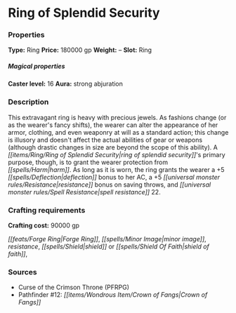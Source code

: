 ﻿---
Title: "Ring of Splendid Security"
Type: "Ring"
Price: "180000 gp"
Weight: "–"
Slot: "Ring"
Caster level: "16"
Aura: "strong abjuration"
Description: |
  "This extravagant ring is heavy with precious jewels. As fashions change (or as the wearer's fancy shifts), the wearer can alter the appearance of her armor, clothing, and even weaponry at will as a standard action; this change is illusory and doesn't affect the actual abilities of gear or weapons (although drastic changes in size are beyond the scope of this ability). A ring of splendid security's primary purpose, though, is to grant the wearer protection from harm. As long as it is worn, the ring grants the wearer a +5 deflection bonus to her AC, a +5 resistance bonus on saving throws, and spell resistance 22."
Crafting cost: "90000 gp"
Sources: "['Curse of the Crimson Throne (PFRPG)', 'Pathfinder #12: Crown of Fangs']"
---

# Ring of Splendid Security

### Properties

**Type:** Ring **Price:** 180000 gp **Weight:** – **Slot:** Ring

##### Magical properties

**Caster level:** 16 **Aura:** strong abjuration

### Description

This extravagant ring is heavy with precious jewels. As fashions change (or as the wearer's fancy shifts), the wearer can alter the appearance of her armor, clothing, and even weaponry at will as a standard action; this change is illusory and doesn't affect the actual abilities of gear or weapons (although drastic changes in size are beyond the scope of this ability). A _[[items/Ring/Ring of Splendid Security|ring of splendid security]]_'s primary purpose, though, is to grant the wearer protection from _[[spells/Harm|harm]]_. As long as it is worn, the ring grants the wearer a +5 _[[spells/Deflection|deflection]]_ bonus to her AC, a +5 _[[universal monster rules/Resistance|resistance]]_ bonus on saving throws, and _[[universal monster rules/Spell Resistance|spell resistance]]_ 22.

### Crafting requirements

**Crafting cost:** 90000 gp

_[[feats/Forge Ring|Forge Ring]]_, _[[spells/Minor Image|minor image]]_, _resistance_, _[[spells/Shield|shield]]_ or _[[spells/Shield Of Faith|shield of faith]]_,

### Sources

* Curse of the Crimson Throne (PFRPG)
* Pathfinder #12: _[[items/Wondrous Item/Crown of Fangs|Crown of Fangs]]_
